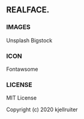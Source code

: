 ## REALFACE.

### IMAGES
Unsplash
Bigstock

### ICON
Fontawsome

### LICENSE
MIT License

Copyright (c) 2020 kjellruiter
